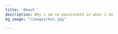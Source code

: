 ```yaml
---
title: 'About '
description: Why i am so passionate in what i do
bg_image: "/images/kez.jpg"

---
```

